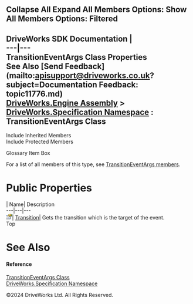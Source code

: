        

 Collapse All Expand All  Members Options: Show All  Members Options: Filtered   
---  
DriveWorks SDK Documentation  |   
---|---  
TransitionEventArgs Class Properties   
See Also [Send Feedback](mailto:apisupport@driveworks.co.uk?subject=Documentation Feedback: topic11776.md)  
[DriveWorks.Engine Assembly](topic2156.md) > [DriveWorks.Specification Namespace](topic10764.md) : TransitionEventArgs Class  
---  
  
Include Inherited Members    
Include Protected Members    


Glossary Item Box

For a list of all members of this type, see [TransitionEventArgs members](topic11777.md).

# Public Properties

| Name| Description  
---|---|---  
![Public Property](dotnetimages/publicProperty.gif)| [Transition](topic11786.md)| Gets the transition which is the target of the event.   
Top

# See Also

#### Reference

[TransitionEventArgs Class](topic11776.md)   
[DriveWorks.Specification Namespace](topic10764.md)

©2024 DriveWorks Ltd. All Rights Reserved.
